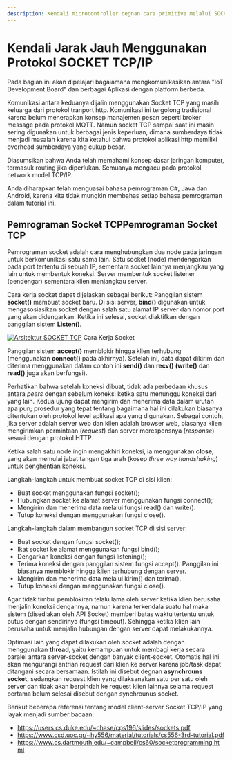 ```yaml
---
description: Kendali microcontroller degnan cara primitive melalui SOCKET
---
```


# Kendali Jarak Jauh Menggunakan Protokol SOCKET TCP/IP

Pada bagian ini akan dipelajari bagaiamana mengkomunikasikan antara "IoT Development Board" dan berbagai Aplikasi dengan platform berbeda.

Komunikasi antara keduanya dijalin menggunakan Socket TCP yang masih keluarga dari protokol tranport http. Komunikasi ini tergolong tradisional karena belum menerapkan konsep manajemen pesan seperti broker message pada protokol MQTT. Namun socket TCP sampai saat ini masih sering digunakan untuk berbagai jenis keperluan, dimana sumberdaya tidak menjadi masalah karena kita ketahui bahwa protokol aplikasi http memiliki overhead sumberdaya yang cukup besar.

Diasumsikan bahwa Anda telah memahami konsep dasar jaringan komputer, termasuk routing jika diperlukan. Semuanya mengacu pada protokol network model TCP/IP.

Anda diharapkan telah menguasai bahasa pemrograman C#, Java dan Android, karena kita tidak mungkin membahas setiap bahasa pemrograman dalam tutorial ini.

## Pemrograman Socket TCPPemrograman Socket TCP
Pemrograman socket adalah cara menghubungkan dua node pada jaringan untuk berkomunikasi satu sama lain. Satu socket (node) mendengarkan pada port tertentu di sebuah IP, sementara socket lainnya menjangkau yang lain untuk membentuk koneksi. Server membentuk socket listener (pendengar) sementara klien menjangkau server.

Cara kerja socket dapat dijelaskan sebagai berikut: Panggilan sistem **socket()** membuat socket baru. Di sisi server, **bind()** digunakan untuk mengasosiasikan socket dengan salah satu alamat IP server dan nomor port yang akan didengarkan. Ketika ini selesai, socket diaktifkan dengan panggilan sistem **Listen()**.

[![Arsitektur SOCKET TCP](https://www.it.uu.se/education/course/homepage/dsp/vt19/images/module-2/tcp-socket.png "Arsitektur SOCKET TCP")](https://www.it.uu.se/education/course/homepage/dsp/vt19/images/module-2/tcp-socket.png "Arsitektur SOCKET TCP")
Cara Kerja Socket

Panggilan sistem **accept()** memblokir hingga klien terhubung (menggunakan **connect()** pada akhirnya). Setelah ini, data dapat dikirim dan diterima menggunakan dalam contoh ini **send()** dan **recv()** **(write()** dan **read()** juga akan berfungsi).

Perhatikan bahwa setelah koneksi dibuat, tidak ada perbedaan khusus antara *peers* dengan sebelum koneksi ketika satu menunggu koneksi dari yang lain. Kedua ujung dapat mengirim dan menerima data dalam urutan apa pun; prosedur yang tepat tentang bagaimana hal ini dilakukan biasanya ditentukan oleh protokol level aplikasi apa yang digunakan. Sebagai contoh, jika server adalah server web dan klien adalah browser web, biasanya klien mengirimkan permintaan (*request*) dan server meresponsnya (*response*) sesuai dengan protokol HTTP.

Ketika salah satu node ingin mengakhiri koneksi, ia menggunakan **close**, yang akan memulai jabat tangan tiga arah (kosep *three way handshaking*) untuk penghentian koneksi.

Langkah-langkah untuk membuat socket TCP di sisi klien:
- Buat socket menggunakan fungsi socket();
- Hubungkan socket ke alamat server menggunakan fungsi connect();
- Mengirim dan menerima data melalui fungsi read() dan write().
- Tutup koneksi dengan menggunakan fungsi close().

Langkah-langkah dalam membangun socket TCP di sisi server:
- Buat socket dengan fungsi socket();
- Ikat socket ke alamat menggunakan fungsi bind();
- Dengarkan koneksi dengan fungsi listening();
- Terima koneksi dengan panggilan sistem fungsi accept(). Panggilan ini biasanya memblokir hingga klien terhubung dengan server.
- Mengirim dan menerima data melalui kirim() dan terima().
- Tutup koneksi dengan menggunakan fungsi close().

Agar tidak timbul pemblokiran telalu lama oleh server ketika klien berusaha menjalin koneksi dengannya, namun karena terkendala suatu hal maka sistem (disediakan oleh API Socket) memberi batas waktu tertentu untuk putus dengan sendirinya (fungsi timeout).  Sehingga ketika klien lain berusaha untuk menjalin hubungan dengan server dapat melakukannya.

Optimasi lain yang dapat dilakukan oleh socket adalah dengan menggunakan **thread**, yaitu kemampuan untuk membagi kerja secara paralel antara server-socket dengan banyak client-socket. Otomatis hal ini akan mengurangi antrian request dari klien ke server karena job/task dapat ditangani secara bersamaan. Istilah ini disebut degnan **asynchrouns socket**, sedangkan request klien yang dilaksanakan satu per satu oleh server dan tidak akan berpindah ke request klien lainnya selama request pertama belum selesai disebut dengan synchrounus socket.

Berikut beberapa referensi tentang model client-server Socket TCP/IP yang layak menjadi sumber bacaan:
- https://users.cs.duke.edu/~chase/cps196/slides/sockets.pdf
- https://www.csd.uoc.gr/~hy556/material/tutorials/cs556-3rd-tutorial.pdf
- https://www.cs.dartmouth.edu/~campbell/cs60/socketprogramming.html

